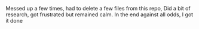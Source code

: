 Messed up a few times, had to delete a few files from this repo, Did a bit of research, got frustrated but remained calm. In the end against all odds, I got it done
